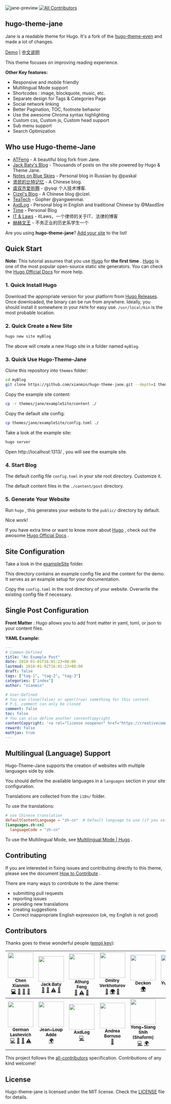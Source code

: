 ![jane-preview](https://raw.githubusercontent.com/xianmin/hugo-theme-jane/master/images/preview.png)
[![All Contributors](https://img.shields.io/badge/all_contributors-12-orange.svg?style=flat-square)](#contributors)

## hugo-theme-jane

Jane is a readable theme for Hugo. It's a fork of the [hugo-theme-even](https://github.com/olOwOlo/hugo-theme-even) and made a lot of changes.

[Demo](http://en.xianmin.org/hugo-theme-jane/) | [中文说明](https://github.com/xianmin/hugo-theme-jane/blob/master/README-zh.md)

This theme focuses on improving reading experience.

**Other Key features:**

- Responsive and mobile friendly
- Multilingual Mode support
- Shortcodes : image, blockquote, music, etc.
- Separate design for Tags & Categories Page
- Social network linking
- Better Pagination, TOC, footnote behavior
- Use the awesome Chroma syntax highlighting
- Custom css, Custom js, Custom head support
- Sub menu support
- Search Optimization


## Who use Hugo-theme-Jane

- [ATFeng](https://www.gooth.org/) - A beautiful blog fork from Jane.
- [Jack Baty's Blog](https://www.baty.net/) - Thousands of posts on the site powered by Hugo & Theme Jane.
- [Notes on Blue Skies](https://terrty.net) - Personal blog in Russian by @paskal
- [贤民的比特记忆](http://www.xianmin.org/) - A Chinese blog.
- [虞双齐爱折腾](https://yushuangqi.com/) - @ysqi 个人技术博客.
- [Cizel's Blog](https://www.cizel.cn/) - A Chinese blog @cizel.
- [TeaTech](https://maiyang.me/) - Gopher @yangwenmai.
- [AxdLog](https://axdlog.com) - Personal blog in English and traditional Chinese by @MaxdSre
- [Time](https://ifttl.com/) - Personal Blog
- [IT & Laws](https://itlaws.cn/) - itLaws，一个律师的关于IT、法律的博客
- [赫赫文王](https://kqh.ac/) - 不务正业的历史系学生一个


Are you using **hugo-theme-jane**? [Add your site](https://github.com/xianmin/hugo-theme-jane/edit/master/README.md) to the list!


## Quick Start

**Note:**  This tutorial assumes that you use [Hugo][] for **the first time** . [Hugo][] is one of the most popular open-source static site generators. You can check the [Hugo Official Docs][] for more help.

[Hugo]: https://gohugo.io/
[Hugo Official Docs]: https://gohugo.io/getting-started/



### 1. Quick Install Hugo

Download the appropriate version for your platform from [Hugo Releases](https://github.com/gohugoio/hugo/releases). Once downloaded, the binary can be run from anywhere. Ideally, you should install it somewhere in your `PATH` for easy use. `/usr/local/bin` is the most probable location.



### 2. Quick Create a New Site

```bash
hugo new site myBlog
```

The above will create a new Hugo site in a folder named `myBlog`.



### 3. Quick Use Hugo-Theme-Jane

Clone this repository into `themes` folder:

```bash
cd myBlog
git clone https://github.com/xianmin/hugo-theme-jane.git --depth=1 themes/jane
```

Copy the example site content:

```bash
cp -r themes/jane/exampleSite/content ./
```

Copy the default site config:

```bash
cp themes/jane/exampleSite/config.toml ./
```

Take a look at the example site:

```bash
hugo server
```

Open http://localhost:1313/ , you will see the example site.



### 4. Start Blog

The default config file `config.toml` in your site root directory. Customize it.

The default content files in the `./content/post` directory.



### 5. Generate Your Website

Run `hugo` , this generates your website to the `public/` directory by default.

Nice work!

If you have extra time or want to know more about [Hugo][] , check out the awosome  [Hugo Official Docs][] .



## Site Configuration

Take a look in the [exampleSite](https://github.com/xianmin/hugo-theme-jane/tree/master/exampleSite) folder.

This directory contains an example config file and the content for the demo.
It serves as an example setup for your documentation.

Copy the `config.toml` in the root directory of your website. Overwrite the existing config file if necessary.



## Single Post Configuration

**Front Matter** : Hugo allows you to add front matter in yaml, toml, or json to your content files.

**YAML Example:**

```yaml
---
# Common-Defined
title: "An Example Post"
date: 2018-01-01T16:01:23+08:00
lastmod: 2018-01-02T16:01:23+08:00
draft: false
tags: ["tag-1", "tag-2", "tag-3"]
categories: ["index"]
author: "xianmin"

# User-Defined
# You can close(false) or open(true) something for this content.
# P.S. comment can only be closed
comment: false
toc: false
# You can also define another contentCopyright
contentCopyright: '<a rel="license noopener" href="https://creativecommons.org/licenses/by-nc-nd/4.0/" target="_blank">CC BY-NC-ND 4.0</a>'
reward: false
mathjax: true
---
```



## Multilingual (Language) Support

Hugo-Theme-Jane supports the creation of websites with multiple languages side by side.

You should define the available languages in a `languages` section in your site configuration.

Translations are collected from the `i18n/` folder.

To use the translations:

```toml
# use Chinese translation
defaultContentLanguage = "zh-cn"  # Default language to use (if you setup multilingual support)
[Languages.zh-cn]
  languageCode = "zh-cn"
```

To use the Multilingual Mode, see [Multilingual Mode | Hugo](https://gohugo.io/content-management/multilingual/) .


## Contributing

If you are interested in fixing issues and contributing directly to this theme, please see the document [How to Contribute](https://github.com/xianmin/hugo-theme-jane/wiki/How-to-Contribute) .

There are many ways to contribute to the Jane theme:

- submitting pull requests
- reporting issues
- providing new translations
- creating suggestions
- Correct inappropriate English expression (ok, my English is not good)


## Contributors

Thanks goes to these wonderful people ([emoji key](https://github.com/kentcdodds/all-contributors#emoji-key)):

<!-- ALL-CONTRIBUTORS-LIST:START - Do not remove or modify this section -->
<!-- prettier-ignore -->
| [<img src="https://avatars3.githubusercontent.com/u/2177570?v=4" width="80px;"/><br /><sub><b>Chen Xianmin</b></sub>](http://www.xianmin.org)<br />[💻](https://github.com/xianmin/hugo-theme-jane/commits?author=xianmin "Code") [🎨](#design-xianmin "Design") [📖](https://github.com/xianmin/hugo-theme-jane/commits?author=xianmin "Documentation") [💬](#question-xianmin "Answering Questions") | [<img src="https://avatars3.githubusercontent.com/u/970?v=4" width="80px;"/><br /><sub><b>Jack Baty</b></sub>](https://www.baty.net)<br />[🐛](https://github.com/xianmin/hugo-theme-jane/issues?q=author%3Ajackbaty "Bug reports") [🤔](#ideas-jackbaty "Ideas, Planning, & Feedback") [⚠️](https://github.com/xianmin/hugo-theme-jane/commits?author=jackbaty "Tests") [👀](#review-jackbaty "Reviewed Pull Requests") | [<img src="https://avatars0.githubusercontent.com/u/126313?v=4" width="80px;"/><br /><sub><b>Athurg Feng</b></sub>](https://www.gooth.org)<br />[👀](#review-athurg "Reviewed Pull Requests") [⚠️](https://github.com/xianmin/hugo-theme-jane/commits?author=athurg "Tests") [🐛](https://github.com/xianmin/hugo-theme-jane/issues?q=author%3Aathurg "Bug reports") | [<img src="https://avatars1.githubusercontent.com/u/712534?v=4" width="80px;"/><br /><sub><b>Dmitry Verkhoturov</b></sub>](https://terrty.net/cv/verhoturov.pdf)<br />[👀](#review-paskal "Reviewed Pull Requests") [🌍](#translation-paskal "Translation") [🤔](#ideas-paskal "Ideas, Planning, & Feedback") | [<img src="https://avatars0.githubusercontent.com/u/1678456?v=4" width="80px;"/><br /><sub><b>Deckon</b></sub>](https://deckon-blog.netlify.com/)<br />[🌍](#translation-Deckon "Translation") | [<img src="https://avatars3.githubusercontent.com/u/2821085?v=4" width="80px;"/><br /><sub><b>YuShuangqi</b></sub>](https://yushuangqi.com)<br />[👀](#review-ysqi "Reviewed Pull Requests") [🤔](#ideas-ysqi "Ideas, Planning, & Feedback") [💻](https://github.com/xianmin/hugo-theme-jane/commits?author=ysqi "Code") | [<img src="https://avatars1.githubusercontent.com/u/88564?v=4" width="80px;"/><br /><sub><b>Josta Yee</b></sub>](https://josta.me)<br />[🤔](#ideas-jostyee "Ideas, Planning, & Feedback") [💻](https://github.com/xianmin/hugo-theme-jane/commits?author=jostyee "Code") |
| :---: | :---: | :---: | :---: | :---: | :---: | :---: |
| [<img src="https://avatars2.githubusercontent.com/u/1475583?v=4" width="80px;"/><br /><sub><b>German Lashevich</b></sub>](https://github.com/Zebradil)<br />[💻](https://github.com/xianmin/hugo-theme-jane/commits?author=Zebradil "Code") [🤔](#ideas-Zebradil "Ideas, Planning, & Feedback") [🐛](https://github.com/xianmin/hugo-theme-jane/issues?q=author%3AZebradil "Bug reports") [⚠️](https://github.com/xianmin/hugo-theme-jane/commits?author=Zebradil "Tests") | [<img src="https://avatars0.githubusercontent.com/u/4357360?v=4" width="80px;"/><br /><sub><b>Jean-Loup Adde</b></sub>](https://juanwolf.fr)<br />[🌍](#translation-juanwolf "Translation") | [<img src="https://avatars1.githubusercontent.com/u/38299370?v=4" width="80px;"/><br /><sub><b>AxdLog</b></sub>](https://gitlab.com/MaxdSre)<br />[💻](https://github.com/xianmin/hugo-theme-jane/commits?author=MaxdSre "Code") | [<img src="https://avatars1.githubusercontent.com/u/30607?v=4" width="80px;"/><br /><sub><b>Andrea Borruso</b></sub>](https://github.com/aborruso)<br />[📖](https://github.com/xianmin/hugo-theme-jane/commits?author=aborruso "Documentation") | [<img src="https://avatars3.githubusercontent.com/u/367172?v=4" width="80px;"/><br /><sub><b>Yong-Siang Shih (Shaform)</b></sub>](https://shaform.com)<br />[💻](https://github.com/xianmin/hugo-theme-jane/commits?author=shaform "Code") [🌍](#translation-shaform "Translation") |
<!-- ALL-CONTRIBUTORS-LIST:END -->

This project follows the [all-contributors](https://github.com/kentcdodds/all-contributors) specification. Contributions of any kind welcome!


## License

Hugo-theme-jane is licensed under the MIT license. Check the [LICENSE](LICENSE.md) file for details.
